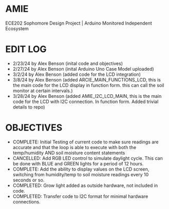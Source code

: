 # AMIE
ECE202 Sophomore Design Project | Arduino Monitored Independent Ecosystem

# EDIT LOG
- 2/23/24 by Alex Benson (inital code and objectives)
- 2/27/24 by Alex Benson (inital Arduino Uno Case Model uploaded)
- 3/2/24 by Alex Benson (added code for the LCD integration)
- 3/8/24 by Alex Benson (added ARCIE_MAIN_FUNCTIONS_LCD, this is the main code for the LCD display in function form. this can call the soil monitor at certain intervals.)
- 3/28/24 by Alex Benson (added AMIE_I2C_LCD_MAIN, this is the main code for the LCD with I2C connection. In function form. Added trivial details to repo)

# OBJECTIVES
- COMPLETE: Initial Testing of current code to make sure readings are accurate and that the loop is able to execute with both the temp/humidity AND soil moisture content statements
- CANCELLED: Add RGB LED control to simulate daylight cycle. This can be done with BLUE and GREEN lights for a period of 12 hours.
- COMPLETE: Add the ability to display values on the LCD screen, switching from humidity/temp to soil moisture readings every 10 seconds or so.
- COMPLETED: Grow light added as outside hardware, not included in code.
- COMPLETED: Transfer code to I2C format for minimal hardware connections.
